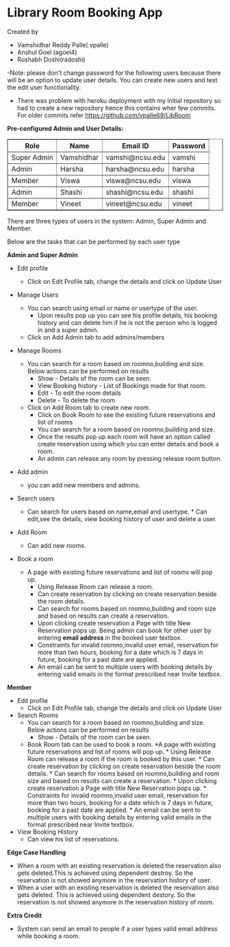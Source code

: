 # Library Room Booking App
Created by 
- Vamshidhar Reddy Palle( vpalle)
- Anshul Goel (agoel4)
- Rushabh Doshi(radoshi)

-Note: please don't change password for the following users because there will be an option to update user details.
	You can create new users and test the edit user functionality.
- There was problem with heroku deployment with my initial repository so had to create a new repository hence this contains wher
	few commits. For older commits refer https://github.com/vpalle69/LibRoom
	
<b>Pre-configured Admin and User Details:</b>
<table border=1>
	<th> Role </th>
	<th> Name </th>
	<th> Email ID </th>
	<th> Password </th>
	<tr> <td> Super Admin <td> Vamshidhar <td>vamshi@ncsu.edu <td> vamshi</tr>
	<tr> <td> Admin <td> Harsha <td>harsha@ncsu.edu <td> harsha</tr>
	<tr> <td> Member <td> Viswa <td>viswa@ncsu.edu <td> viswa</tr>
	<tr> <td> Admin <td> Shashi <td>shashi@ncsu.edu <td> shashi</tr>
	<tr> <td> Member <td> Vineet <td>vineet@ncsu.edu <td> vineet</tr>

</table>

There are three types of users in the system: Admin, Super Admin and Member.

Below are the tasks that can be performed by each user type

<b> Admin and Super Admin</b>
- Edit profile
	* Click on Edit Profile tab, change the details and click on Update User
- Manage Users
	* You can search using email or name or usertype of the user.
        * Upon results pop up you can see his profile details, his booking history and can delete him if he is not the person
          who is logged in and a super admin.
	* Click on Add Admin tab to add admins/members
	
- Manage Rooms
	* You can search for a room based on roomno,building and size. Below actions can be performed on results
		* Show - Details of the room can be seen.
		* View Booking history - List of Bookings made for that room.
		* Edit - To edit the room details
		* Delete - To delete the room
	* Click on Add Room tab to create new room. 
        * Click on Book Room to see the existing future reservations and list of rooms
        * You can search for a room based on roomno,building and size.
        * Once the results pop up each room will have an option called create reservation using which you can enter details and book a             room.
        * An admin can release any room by pressing release room button.
	
- Add admin

	* you can add new members and admins.
	
- Search users
        
	* Can search for users based on name,email and usertype.
        	* Can edit,see the details, view booking history of user and delete a user.
- Add Room

	* Can add new rooms.
	
- Book a room

	* A page with existing future reservations and list of rooms will pop up.
    	* Using Release Room can release a room.
    	* Can create reservation by clicking on create reservation beside the room details.
    	* Can search for rooms based on roomno,building and room size and based on results can create a reservation.
    	* Upon clicking create reservation a Page with title New Reservation pops up. Being admin can book for other user by entering 
    	<b> email address </b> in the booked user textbox.
    	* Constraints for invalid roomno,invalid user email, reservation for more than two hours, booking for a date which is 
          7 days in future, booking for a past date are applied.
    	* An email can be sent to multiple users with booking details by entering valid emails in the format prescribed
      	  near Invite textbox. 
	
<b> Member </b>
- Edit profile
	* Click on Edit Profile tab, change the details and click on Update User
- Search Rooms
  * You can search for a room based on roomno,building and size. Below actions can be performed on results
	* Show - Details of the room can be seen.
  * Book Room tab can be used to book a room.
    	*A page with existing future reservations and list of rooms will pop up.
        * Using Release Room can release a room if the room is booked by this user.
        * Can create reservation by clicking on create reservation beside the room details.
        * Can search for rooms based on roomno,building and room size and based on results can create a reservation.
        * Upon clicking create reservation a Page with title New Reservation pops up. 
        * Constraints for invalid roomno,invalid user email, reservation for more than two hours, booking for a date which is 
       	  7 days in future, booking for a past date are applied.
        * An email can be sent to multiple users with booking details by entering valid emails in the format prescribed
          near Invite textbox.
- View Booking History
	* Can view his list of reservations.


<b> Edge Case Handling </b>
- When a room with an existing reservation is deleted the reservation also gets deleted.This is achieved using dependent destroy. 
  So the reservation is not showed anymore in the reservation history of user.
- When a user with an existing reservation is deleted the reservation also gets deleted. This is achieved using dependent destory.
  So the reservation is not showed anymore in the reservation history of room. 



<b> Extra Credit </b>
- System can send an email to people if a user types valid email address while booking a room.
